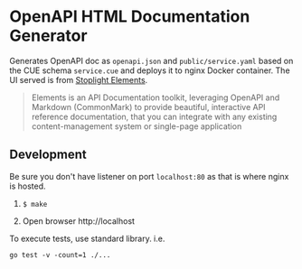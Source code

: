 # OpenAPI HTML Documentation Generator

Generates OpenAPI doc as `openapi.json` and `public/service.yaml` based on the CUE schema `service.cue` and deploys it to nginx Docker container.  The UI served is from [Stoplight Elements](https://stoplight.io/open-source/elements/).

>  Elements is an API Documentation toolkit, leveraging OpenAPI and Markdown (CommonMark) to provide beautiful, interactive API reference documentation, that you can integrate with any existing content-management system or single-page application

## Development
Be sure you don't have listener on port `localhost:80` as that is where nginx is hosted.

1. `$ make`

2. Open browser http://localhost

To execute tests, use standard library. i.e.

`go test -v -count=1 ./...`
